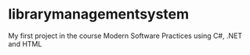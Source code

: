 # librarymanagementsystem
My first project in the course Modern Software Practices using C#, .NET and HTML
